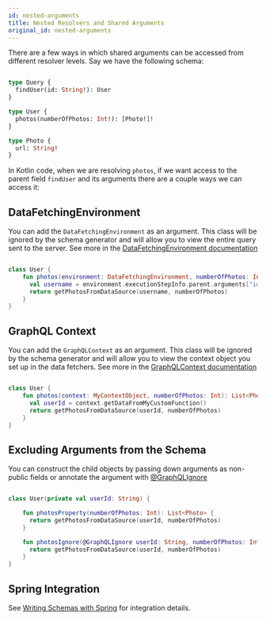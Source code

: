 ```yaml
---
id: nested-arguments
title: Nested Resolvers and Shared Arguments
original_id: nested-arguments
---
```

There are a few ways in which shared arguments can be accessed from different resolver levels. Say we have the following schema:

```graphql

type Query {
  findUser(id: String!): User
}

type User {
  photos(numberOfPhotos: Int!): [Photo!]!
}

type Photo {
  url: String!
}

```

In Kotlin code, when we are resolving  `photos`, if we want access to the parent field `findUser` and its arguments there
are a couple ways we can access it:

## DataFetchingEnvironment

You can add the `DataFetchingEnvironment` as an argument. This class will be ignored by the schema generator and will allow
you to view the entire query sent to the server. See more in the [DataFetchingEnvironment documentation](../execution/data-fetching-environment.md)

```kotlin

class User {
    fun photos(environment: DataFetchingEnvironment, numberOfPhotos: Int): List<Photo> {
      val username = environment.executionStepInfo.parent.arguments["id"]
      return getPhotosFromDataSource(username, numberOfPhotos)
    }
}

```

## GraphQL Context

You can add the `GraphQLContext` as an argument. This class will be ignored by the schema generator and will allow you to
view the context object you set up in the data fetchers. See more in the [GraphQLContext documentation](../execution/contextual-data.md)

```kotlin

class User {
    fun photos(context: MyContextObject, numberOfPhotos: Int): List<Photo> {
      val userId = context.getDataFromMyCustomFunction()
      return getPhotosFromDataSource(userId, numberOfPhotos)
    }
}

```

## Excluding Arguments from the Schema

You can construct the child objects by passing down arguments as non-public fields or annotate the argument with [@GraphQLIgnore](../customizing-schemas/excluding-fields.md)

```kotlin

class User(private val userId: String) {

    fun photosProperty(numberOfPhotos: Int): List<Photo> {
      return getPhotosFromDataSource(userId, numberOfPhotos)
    }

    fun photosIgnore(@GraphQLIgnore userId: String, numberOfPhotos: Int): List<Photo> {
      return getPhotosFromDataSource(userId, numberOfPhotos)
    }
}

```

## Spring Integration

See [Writing Schemas with Spring](../../server/spring-server/spring-schema.md) for integration details.
